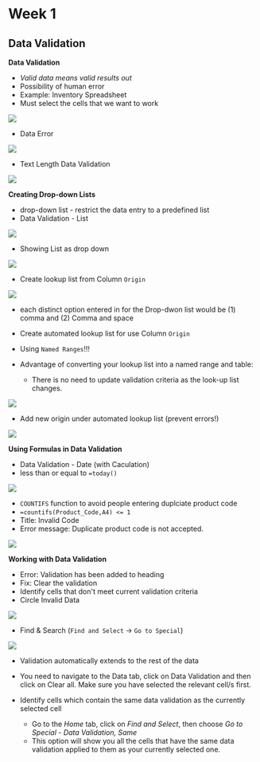 # Week 1
## Data Validation

**Data Validation**
* *Valid data means valid results out*
* Possibility of human error
* Example: Inventory Spreadsheet
* Must select the cells that we want to work

![](screenshot/data-validation-1.gif)

* Data Error

![](screenshot/data-validation-error.gif)

* Text Length Data Validation

![](screenshot/data-validation-2.gif)

**Creating Drop-down Lists**
* drop-down list - restrict the data entry to a predefined list
* Data Validation - List

![](screenshot/data-validation-3.gif)

* Showing List as drop down

![](screenshot/data-validation-drop-down.gif)

* Create lookup list from Column `Origin`

![](screenshot/origin-lookup-list.gif)

* each distinct option entered in for the Drop-dwon list would be (1) comma and (2) Comma and space

* Create automated lookup list for use Column `Origin`
* Using `Named Ranges`!!!
* Advantage of converting your lookup list into a named range and table:
	* There is no need to update validation criteria as the look-up list changes.
	
![](screenshot/automated-lookup-list.gif)

* Add new origin under automated lookup list (prevent errors!)

![](screenshot/automated-lookup-list-new-origin.gif)

**Using Formulas in Data Validation**
* Data Validation - Date (with Caculation)
* less than or equal to `=today()`

![](screenshot/data-validation-date.gif)

* `COUNTIFS` function to avoid people entering duplciate product code
* `=countifs(Product_Code,A4) <= 1`
* Title: Invalid Code
* Error message: Duplicate product code is not accepted.

![](screenshot/data-validation-count-ifs-duplicate.gif)

**Working with Data Validation**
* Error: Validation has been added to heading
* Fix: Clear the validation
* Identify cells that don't meet current validation criteria
* Circle Invalid Data

![](screenshot/clear-invalid-data-validation.gif)

* Find & Search (`Find and Select` -> `Go to Special`)

![](screenshot/go-to-special-data-validation-all.gif)

* Validation automatically extends to the rest of the data

* You need to navigate to the Data tab, click on Data Validation and then click on Clear all. Make sure you have selected the relevant cell/s first.
* Identify cells which contain the same data validation as the currently selected cell
	* Go to the *Home* tab, click on *Find and Select*, then choose *Go to Special - Data Validation, Same*
	* This option will show you all the cells that have the same data validation applied to them as your currently selected one.
